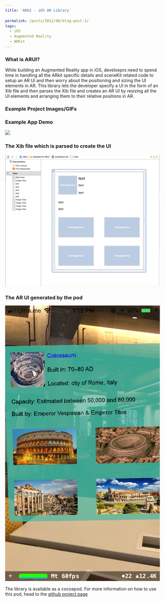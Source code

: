 ```yaml
---
title: 'ARUI - iOS AR Library'

permalink: /posts/2012/08/blog-post-1/
tags:
  - iOS
  - Augmented Reality
  - ARKit
---
```


### What is ARUI?
While building an Augmented Reality app in iOS, develoeprs need to spend time in handling all the ARkit specific details and sceneKit related code to setup an AR UI and then worry about the positioning and sizing the UI elements in AR. This library lets the developer specify a UI in the form of an Xib file and then parses the Xib file and creates an AR UI by resizing all the UI elements and arranging them to their relative positions in AR.

### Example Project Images/GIFs

### Example App Demo

<img src='/images/arUI.gif'>


### The Xib file which is parsed to create the UI
<img src='/images/ex_xib.png'>

### The AR UI generated by the pod
<img src='/images/arui_ex.png'>


The library is available as a cocoapod. For more information on how to use this pod, head to the [github project page](https://github.com/sandeepjoshi1910/ARUI)